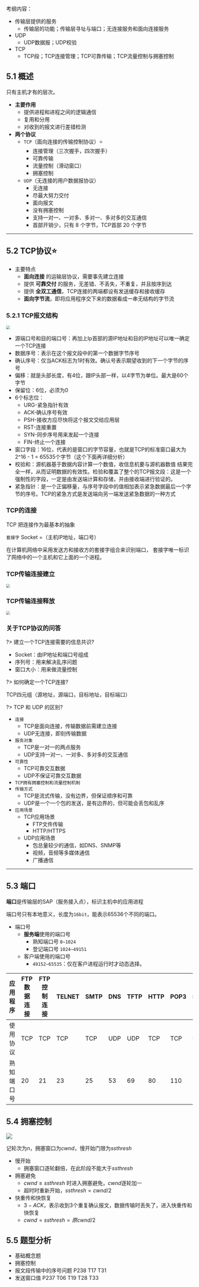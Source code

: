 考纲内容：
- 传输层提供的服务
  - 传输层的功能；传输层寻址与端口；无连接服务和面向连接服务
- UDP
  - UDP数据报；UDP校验
- TCP
  - TCP段；TCP连接管理；TCP可靠传输；TCP流量控制与拥塞控制

## 5.1 概述

只有主机才有的层次。

- **主要作用**
  - 提供进程和进程之间的逻辑通信
  - 复用和分用
  - 对收到的报文进行差错检测
- **两个协议**
  - `TCP`（面向连接的传输控制协议）⭐
      - 连接管理（三次握手，四次握手）
      - 可靠传输
      - 流量控制（滑动窗口）
      - 拥塞控制
  - `UDP`（无连接的用户数据报协议）
    - 无连接
    - 尽最大努力交付
    - 面向报文
    - 没有拥塞控制
    - 支持一对一、一对多、多对一、多对多的交互通信
    - 首部开销少，只有 8 个字节，TCP首部 20 个字节

------------------------


## 5.2 TCP协议⭐

- 主要特点
  - **面向连接** 的运输层协议，需要事先建立连接
  - 提供 **可靠交付** 的服务，无差错、不丢失，不重复，并且按序到达
  - 提供 **全双工通信**，TCP连接的两端都设有发送缓存和接收缓存
  - **面向字节流**，即将应用程序交下来的数据看成一串无结构的字节流

### 5.2.1 TCP报文结构

<img src="https://img-blog.csdnimg.cn/20210608152713753.png" style="zoom:60%">

- 源端口号和目的端口号：再加上Ip首部的源IP地址和目的IP地址可以唯一确定一个TCP连接
- 数据序号：表示在这个报文段中的第一个数据字节序号
- 确认序号：仅当ACK标志为1时有效。确认号表示期望收到的下一个字节的序号
- 偏移：就是头部长度，有4位，跟IP头部一样，以4字节为单位。最大是60个字节
- 保留位：6位，必须为0
- 6个标志位：
  - URG-紧急指针有效
  - ACK-确认序号有效
  - PSH-接收方应尽快将这个报文交给应用层
  - RST-连接重置
  - SYN-同步序号用来发起一个连接
  - FIN-终止一个连接
- 窗口字段：16位，代表的是窗口的字节容量，也就是TCP的标准窗口最大为2^16 - 1 = 65535个字节（这个下面再详细分析）
- 校验和：源机器基于数据内容计算一个数值，收信息机要与源机器数值 结果完全一样，从而证明数据的有效性。检验和覆盖了整个的TCP报文段：这是一个强制性的字段，一定是由发送端计算和存储，并由接收端进行验证的。
- 紧急指针：是一个正偏移量，与序号字段中的值相加表示紧急数据最后一个字节的序号。TCP的紧急方式是发送端向另一端发送紧急数据的一种方式


### TCP的连接
TCP 把连接作为最基本的抽象

`套接字` Socket =（主机IP地址，端口号）

在计算机网络中采用发送方和接收方的套接字组合来识别端口，
套接字唯一标识了网络中的一个主机和它上面的一个进程。

### TCP传输连接建立

<img src="https://img-1301102143.cos.ap-beijing.myqcloud.com/202112041111071.png" style="zoom:60%">

### TCP传输连接释放

<img src="https://img-1301102143.cos.ap-beijing.myqcloud.com/202112041111377.png" style="zoom:60%">

### 关于TCP协议的问答

?> 建立一个TCP连接需要的信息共识?
- Socket：由IP地址和端口号组成
- 序列号：用来解决乱序问题
- 窗口大小：用来做流量控制


?> 如何确定一个TCP连接?

TCP四元组（源地址，源端口，目标地址，目标端口）

?> TCP 和 UDP 的区别?
- `连接`
  - TCP是面向连接，传输数据前需建立连接
  - UDP无连接，即刻传输数据
- `服务对象`
  - TCP是一对一的两点服务
  - UDP支持一对一、一对多、多对多的交互通信
- `可靠性`
  - TCP可靠交互数据
  - UDP不保证可靠交互数据
- `TCP拥有拥塞控制和流量控制机制`
- `传输方式`
  - TCP是流式传输，没有边界，但保证顺序和可靠
  - UDP是一个一个包的发送，是有边界的，但可能会丢包和乱序
- `应用场景`
  - TCP应用场景
    - FTP文件传输
    - HTTP/HTTPS
  - UDP应用场景
    - 包总量较少的通信，如DNS、SNMP等
    - 视频，音频等多媒体通信
    - 广播通信


----------------------

## 5.3 端口

**端口**是传输层的SAP（服务接入点），标识主机中的应用进程

端口号只有本地意义，长度为`16bit`，能表示65536个不同的端口。

- 端口号
  - **服务端**使用的端口号
    - 熟知端口号 `0~1024`
    - 登记端口号 `1024~49151`
  - 客户端使用的端口号
    - `49152~65535`：仅在客户进程运行时才动态选择。

| 应用程序   | FTP数据连接 | FTP控制连接 | TELNET | SMTP | DNS | TFTP | HTTP | POP3 | SNMP |
| ---------- | ----------- | ----------- | ------ | ---- | --- | ---- | ---- | ---- | ---- |
| 使用协议   | TCP         | TCP         | TCP    | TCP  | UDP | UDP  | TCP  | TCP  | UDP  |
| 熟知端口号 | 20          | 21          | 23     | 25   | 53  | 69   | 80   | 110  | 161  |

## 5.4 拥塞控制

<img src = "https://img-blog.csdnimg.cn/20210705112852630.jpg">

记轮次为$n$，拥塞窗口为$cwnd$，慢开始门限为$ssthresh$
- 慢开始
  - 拥塞窗口逐轮翻倍，在此阶段不能大于$ssthresh$
- 拥塞避免
  - $cwnd \ge ssthresh$ 时进入拥塞避免，$cwnd$逐轮加一
  - 超时时重新开始，$ssthresh=cwnd/2$
- 快重传和快恢复
  - $3−ACK$，表示收到3个重复确认报文，数据传输时丢失了，进入快重传和快恢复
  - $cwnd=ssthresh=原cwnd/2$

## 5.5 题型分析

- 基础概念题
- 拥塞控制
- 报文段传输中的序号问题 P238 T17 T31
- 发送窗口值 P237 T06 T19 T28 T33